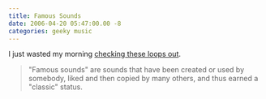```yaml
---
title: Famous Sounds
date: 2006-04-20 05:47:00.00 -8
categories: geeky music
---
```

I just wasted my morning [checking these loops out](http://www.synthmania.com/Famous%20Sounds.htm).


> "Famous sounds" are sounds that have been created or used by somebody, liked and then copied by many others, and thus earned a "classic" status.
